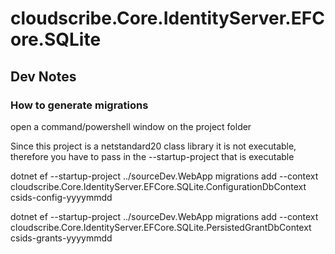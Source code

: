 ﻿# cloudscribe.Core.IdentityServer.EFCore.SQLite

## Dev Notes

### How to generate migrations

open a command/powershell window on the project folder

Since this project is a netstandard20 class library it is not executable, therefore you have to pass in the --startup-project that is executable

dotnet ef --startup-project ../sourceDev.WebApp migrations add  --context cloudscribe.Core.IdentityServer.EFCore.SQLite.ConfigurationDbContext csids-config-yyyymmdd

dotnet ef --startup-project ../sourceDev.WebApp migrations add  --context cloudscribe.Core.IdentityServer.EFCore.SQLite.PersistedGrantDbContext csids-grants-yyyymmdd
